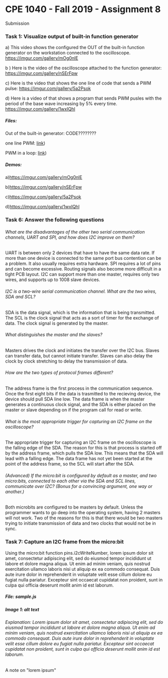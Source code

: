# CPE 1040 - Fall 2019 - Assignment 8
Submission
### Task 1: Visualize output of built-in function generator
a) This video shows the configured the OUT of the built-in function generator on the workstation connected to the oscilloscope. https://imgur.com/gallery/mOg0nlE

b ) Here is the video of the oscilloscope attached to the function generator: https://imgur.com/gallery/nSErFpw

c) Here is the video that shows the one line of code that sends a PWM pulse: https://imgur.com/gallery/5a2Psok

d) Here is a video of that shows a program that sends PWM pusles with the period of the base wave increasing by 5% every time. https://imgur.com/gallery/1wxIQhl

##### Files:
Out of the built-in generator: CODE????????

one line PWM: [link](oneLine.js))

PWM in a loop: [link](PWM.js))

##### Demos:

 a)https://imgur.com/gallery/mOg0nlE
 
 b)https://imgur.com/gallery/nSErFpw
 
 c)https://imgur.com/gallery/5a2Psok
 
 d)https://imgur.com/gallery/1wxIQhl
 
### Task 6: Answer the following questions
###### What are the disadvantages of the other two serial communication channels, UART and SPI, and how does I2C improve on them?

UART is between only 2 devices that have to have the same data rate. If more than one device is connected to the same port bus contention can be a problem. It also usually requires extra hardware. SPI requires a lot of pins and can become excessive. Routing signals also become more difficult in a tight PCB layout. I2C can support more than one master, requires only two wires, and supports up to 1008 slave devices.
###### I2C is a two-wire serial communication channel. What are the two wires, SDA and SCL?
SDA is the data signal, which is the information that is being transmitted. The SCL is the clock signal that acts as a sort of timer for the exchange of data. The clock signal is generated by the master.
###### What distinguishes the master and the slaves?
Masters drives the clock and initiates the transfer over the I2C bus. Slaves can transfer data, but cannot initiate transfer. Slaves can also delay the clock by clock stretching to delay the transmission of data.
###### How are the two types of protocol frames different?
The address frame is the first process in the communication sequence. Once the first eight bits if the data is trasmitted to the recieving device, the device should pull SDA line low. The data frame is when the master generates a continuous clock signal, and the SDA is either placed on the master or slave depending on if the program call for read or write.
###### What is the most appropriate trigger for capturing an I2C frame on the oscilloscope?
The appropriate trigger for capturing an I2C frame on the oscilloscope is the falling edge of the SDA. The reason for this is that process is started off by the address frame, which pulls the SDA low. This means that the SDA will lead with a falling edge. The data frame has not yet been started at the point of the address frame, so the SCL will start after the SDA.

###### (Advanced) If the micro:bit is configured by default as a master, and two micro:bits, connected to each other via the SDA and SCL lines, communicate over I2C? (Bonus for a convincing argument, one way or another.)
Both microbits are configured to be masters by default. Unless the programmer wants to go deep into the operating system, having 2 masters will not work. Two of the reasons for this is that there would be two masters trying to initiate transmission of data and two clocks that would not be in sync.
### Task 7: Capture an I2C frame from the micro:bit
Using the micro:bit function pins.i2cWriteNumber, lorem ipsum dolor sit amet, consectetur adipiscing elit, sed do eiusmod tempor incididunt ut labore et dolore magna aliqua. Ut enim ad minim veniam, quis nostrud exercitation ullamco laboris nisi ut aliquip ex ea commodo consequat. Duis aute irure dolor in reprehenderit in voluptate velit esse cillum dolore eu fugiat nulla pariatur. Excepteur sint occaecat cupidatat non proident, sunt in culpa qui officia deserunt mollit anim id est laborum.

##### File: sample.js

##### Image 1: alt text

###### Explanation: Lorem ipsum dolor sit amet, consectetur adipiscing elit, sed do eiusmod tempor incididunt ut labore et dolore magna aliqua. Ut enim ad minim veniam, quis nostrud exercitation ullamco laboris nisi ut aliquip ex ea commodo consequat. Duis aute irure dolor in reprehenderit in voluptate velit esse cillum dolore eu fugiat nulla pariatur. Excepteur sint occaecat cupidatat non proident, sunt in culpa qui officia deserunt mollit anim id est laborum.

A note on "lorem ipsum"
